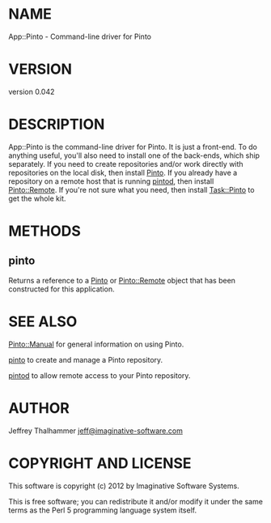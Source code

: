 # NAME

App::Pinto - Command-line driver for Pinto

# VERSION

version 0.042

# DESCRIPTION

App::Pinto is the command-line driver for Pinto.  It is just a
front-end.  To do anything useful, you'll also need to install one of
the back-ends, which ship separately.  If you need to create
repositories and/or work directly with repositories on the local disk,
then install [Pinto](http://search.cpan.org/perldoc?Pinto).  If you already have a repository on a remote
host that is running [pintod](http://search.cpan.org/perldoc?pintod), then install [Pinto::Remote](http://search.cpan.org/perldoc?Pinto::Remote).  If
you're not sure what you need, then install [Task::Pinto](http://search.cpan.org/perldoc?Task::Pinto) to get the
whole kit.

# METHODS

## pinto

Returns a reference to a [Pinto](http://search.cpan.org/perldoc?Pinto) or [Pinto::Remote](http://search.cpan.org/perldoc?Pinto::Remote) object that has
been constructed for this application.

# SEE ALSO

[Pinto::Manual](http://search.cpan.org/perldoc?Pinto::Manual) for general information on using Pinto.

[pinto](http://search.cpan.org/perldoc?pinto) to create and manage a Pinto repository.

[pintod](http://search.cpan.org/perldoc?pintod) to allow remote access to your Pinto repository.

# AUTHOR

Jeffrey Thalhammer <jeff@imaginative-software.com>

# COPYRIGHT AND LICENSE

This software is copyright (c) 2012 by Imaginative Software Systems.

This is free software; you can redistribute it and/or modify it under
the same terms as the Perl 5 programming language system itself.